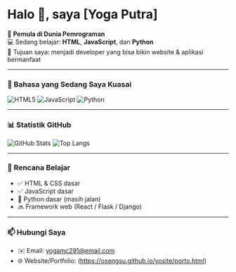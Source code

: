 # Halo 👋, saya [Yoga Putra]

🔰 **Pemula di Dunia Pemrograman**  
💻 Sedang belajar: **HTML**, **JavaScript**, dan **Python**  
🌱 Tujuan saya: menjadi developer yang bisa bikin website & aplikasi bermanfaat  

---

### 🚀 Bahasa yang Sedang Saya Kuasai
![HTML5](https://img.shields.io/badge/-HTML5-orange?logo=html5&logoColor=white&style=for-the-badge)
![JavaScript](https://img.shields.io/badge/-JavaScript-yellow?logo=javascript&logoColor=white&style=for-the-badge)
![Python](https://img.shields.io/badge/-Python-blue?logo=python&logoColor=white&style=for-the-badge)

---

### 📊 Statistik GitHub
![GitHub Stats](https://github-readme-stats.vercel.app/api?username=osengsu&show_icons=true&theme=tokyonight)
![Top Langs](https://github-readme-stats.vercel.app/api/top-langs/?username=osengsu&layout=compact&theme=tokyonight)


---

### 🎯 Rencana Belajar
- ✅ HTML & CSS dasar  
- ✅ JavaScript dasar  
- 🔄 Python dasar (masih jalan)  
- 🔜 Framework web (React / Flask / Django)  

---

### 📫 Hubungi Saya
- ✉️ Email: yogamc291@email.com  
- 🌐 Website/Portfolio: (https://osengsu.github.io/yosite/porto.html)  
